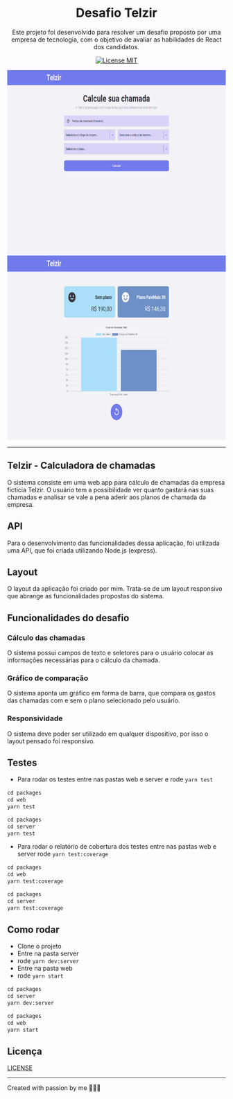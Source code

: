 <h1 align="center">
<br>
Desafio Telzir
</h1>

<p align="center">
Este projeto foi desenvolvido para resolver um desafio proposto por uma empresa de tecnologia, com o objetivo de avaliar as habilidades de React dos candidatos.</p>

<p align="center">
  <a href="https://opensource.org/licenses/MIT">
    <img src="https://img.shields.io/badge/License-MIT-blue.svg" alt="License MIT">
  </a>
</p>

<div>
  <img src="repo/imgs/image1.png" alt="demo" height="425">
  <img src="repo/imgs/image2.png" alt="demo" height="425">
</div>

<hr />

## Telzir - Calculadora de chamadas

O sistema consiste em uma web app para cálculo de chamadas da empresa fictícia Telzir. O usuário tem a possibilidade ver quanto gastará nas suas chamadas e analisar se vale a pena aderir aos planos de chamada da empresa.

## API

Para o desenvolvimento das funcionalidades dessa aplicação, foi utilizada uma API, que foi criada utilizando Node.js (express).

## Layout

O layout da aplicação foi criado por mim. Trata-se de um layout responsivo que abrange as funcionalidades propostas do sistema.

## Funcionalidades do desafio

### Cálculo das chamadas

O sistema possui campos de texto e seletores para o usuário colocar as informações necessárias para o cálculo da chamada. 

### Gráfico de comparação

O sistema aponta um gráfico em forma de barra, que compara os gastos das chamadas com e sem o plano selecionado pelo usuário.

### Responsividade

O sistema deve poder ser utilizado em qualquer dispositivo, por isso o layout pensado foi responsivo.

## Testes

- Para rodar os testes entre nas pastas web e server e rode `yarn test`
```
cd packages
cd web
yarn test
```

```
cd packages
cd server
yarn test
```

- Para rodar o relatório de cobertura dos testes entre nas pastas web e server rode `yarn test:coverage`
```
cd packages
cd web
yarn test:coverage
```

```
cd packages
cd server
yarn test:coverage
```

## Como rodar

- Clone o projeto
- Entre na pasta server
- rode `yarn dev:server`
- Entre na pasta web
- rode `yarn start`

```
cd packages
cd server
yarn dev:server
```

```
cd packages
cd web
yarn start
```

## Licença

[LICENSE](https://opensource.org/licenses/MIT)

---

Created with passion by me 👨🏻‍💻
